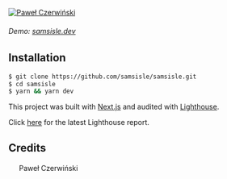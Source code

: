 [![Paweł Czerwiński](https://raw.githubusercontent.com/samsisle/samsisle/master/public/pawel-czerwinski-_ePJEC-R0q4-unsplash.jpg)](https://samsisle.dev)

###### Demo: [samsisle.dev](https://samsisle.dev)

## Installation

```bash
$ git clone https://github.com/samsisle/samsisle.git
$ cd samsisle
$ yarn && yarn dev
```

This project was built with [Next.js](https://nextjs.org/) and audited with [Lighthouse](https://developers.google.com/web/tools/lighthouse).

Click [here](https://samsisle.dev/lighthouse_report) for the latest Lighthouse report.

## Credits

[<span style="display:inline-block;padding:2px 3px"><svg xmlns="http://www.w3.org/2000/svg" style="height:12px;width:auto;position:relative;vertical-align:middle;top:-2px;fill:white" viewBox="0 0 32 32"><title>unsplash-logo</title></svg></span><span style="display:inline-block;padding:2px 3px">Paweł Czerwiński</span>](https://unsplash.com/@pawel_czerwinski?utm_medium=referral&utm_campaign=photographer-credit&utm_content=creditBadge "Download free do whatever you want high-resolution photos from Paweł Czerwiński")
